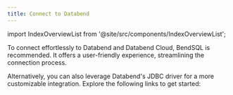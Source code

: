 ```yaml
---
title: Connect to Databend
---
```

import IndexOverviewList from '@site/src/components/IndexOverviewList';

To connect effortlessly to Databend and Databend Cloud, BendSQL is recommended. It offers a user-friendly experience, streamlining the connection process. 

Alternatively, you can also leverage Databend's JDBC driver for a more customizable integration. Explore the following links to get started:

<IndexOverviewList />